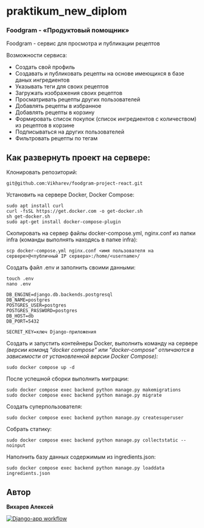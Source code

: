 # praktikum_new_diplom

### Foodgram - «Продуктовый помощник»
Foodgram - сервис для просмотра и публикации рецептов

Возможности сервиса:
- Создать свой профиль
- Создавать и публиковать рецепты на основе имеющихся в базе даных ингредиентов
- Указывать теги для своих рецептов
- Загружать изображения своих рецептов
- Просматривать рецепты других пользователей
- Добавлять рецепты в избранное
- Добавлять рецепты в корзину
- Формировать список покупок (список ингредиентов с количеством) из рецептов в корзине
- Подписываться на других пользователей
- Фильтровать рецепты по тегам

## Как развернуть проект на сервере:

Клонировать репозиторий:
```
git@github.com:Vikharev/foodgram-project-react.git
```

Установить на сервере Docker, Docker Compose:

```
sudo apt install curl    
curl -fsSL https://get.docker.com -o get-docker.sh 
sh get-docker.sh                                   
sudo apt-get install docker-compose-plugin       
```

Скопировать на сервер файлы docker-compose.yml, nginx.conf из папки infra (команды выполнять находясь в папке infra):

```
scp docker-compose.yml nginx.conf <имя пользователя на сервере>@<публичный IP сервера>:/home/<username>/  
```

Создать файл .env и заполнить своими данными:
```
touch .env
nano .env
```
```
DB_ENGINE=django.db.backends.postgresql
DB_NAME=postgres
POSTGRES_USER=postgres
POSTGRES_PASSWORD=postgres
DB_HOST=db
DB_PORT=5432

SECRET_KEY=ключ Django-приложения
```

Создать и запустить контейнеры Docker, выполнить команду на сервере
*(версии команд "docker compose" или "docker-compose" отличаются в зависимости от установленной версии Docker Compose):*
```
sudo docker compose up -d
```

После успешной сборки выполнить миграции:
```
sudo docker compose exec backend python manage.py makemigrations
sudo docker compose exec backend python manage.py migrate
```

Создать суперпользователя:
```
sudo docker compose exec backend python manage.py createsuperuser
```

Собрать статику:
```
sudo docker compose exec backend python manage.py collectstatic --noinput
```

Наполнить базу данных содержимым из ingredients.json:
```
sudo docker compose exec backend python manage.py loaddata ingredients.json
```


## Автор
**Вихарев Алексей**

[![Django-app workflow](https://github.com/vikharev/foodgram-project-react/actions/workflows/main.yml/badge.svg)](https://github.com/vikharev/foodgram-project-react/actions/workflows/main.yml)